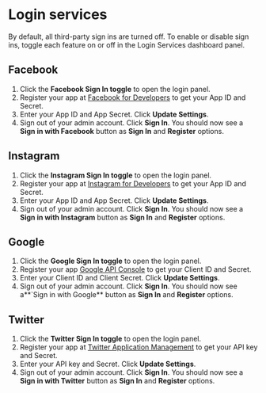 # Login services

By default, all third-party sign ins are turned off. To enable or disable sign ins, toggle each feature on or off in the Login Services dashboard panel.

## Facebook

1. Click the **Facebook Sign In toggle** to open the login panel.
2. Register your app at [Facebook for Developers](https://developers.facebook.com/apps) to get your App ID and Secret.
3. Enter your App ID and App Secret. Click **Update Settings**.
4. Sign out of your admin account. Click **Sign In**. You should now see a **Sign in with Facebook** button as **Sign In** and **Register** options.

## Instagram

1. Click the **Instagram Sign In toggle** to open the login panel.
2. Register your app at [Instagram for Developers](https://www.instagram.com/developer/) to get your App ID and Secret.
3. Enter your App ID and App Secret. Click **Update Settings**.
4. Sign out of your admin account. Click **Sign In**. You should now see a **Sign in with Instagram** button as **Sign In** and **Register** options.

## Google

1. Click the **Google Sign In toggle** to open the login panel.
2. Register your app [Google API Console](https://console.developers.google.com/projectselector/apis/library?pli=1) to get your Client ID and Secret.
3. Enter your Client ID and Client Secret. Click **Update Settings**.
4. Sign out of your admin account. Click **Sign In**. You should now see a**`Sign in with Google** button as **Sign In** and **Register** options.


## Twitter

1. Click the **Twitter Sign In toggle** to open the login panel.
2. Register your app at [Twitter Application Management](https://apps.twitter.com/) to get your API key and Secret.
3. Enter your API key and Secret. Click **Update Settings**.
4. Sign out of your admin account. Click **Sign In**. You should now see a **Sign in with Twitter** button as **Sign In** and **Register** options.
